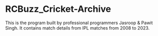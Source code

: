 # RCBuzz_Cricket-Archive
This is the program built by professional programmers Jasroop &amp; Pawit Singh. It contains match details from IPL matches from 2008 to 2023.
